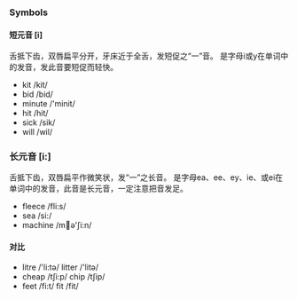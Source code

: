 ### Symbols
#### 短元音 [i] 
 舌抵下齿，双唇扁平分开，牙床近于全舌，发短促之“一”音。 是字母i或y在单词中的发音，发此音要短促而轻快。
 - kit  /kit/
 - bid  /bid/
 - minute /'minit/
 - hit /hit/
 - sick /sik/
 - will /wil/ 

### 长元音 [i:]
舌抵下齿，双唇扁平作微笑状，发“一”之长音。 是字母ea、ee、ey、ie、或ei在单词中的发音，此音是长元音，一定注意把音发足。
- fleece /fli:s/
- sea /si:/
- machine /mə'ʃi:n/

#### 对比
 - litre /'li:tə/   litter /'litə/
 - cheap /tʃi:p/    chip /tʃip/
 - feet /fi:t/      fit /fit/   
 

